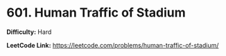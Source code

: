 # 601. Human Traffic of Stadium

**Difficulty:** Hard

**LeetCode Link:** https://leetcode.com/problems/human-traffic-of-stadium/

